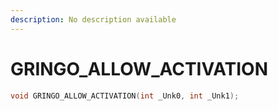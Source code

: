 ```yaml
---
description: No description available 
---
```


# GRINGO_ALLOW_ACTIVATION

```cpp
void GRINGO_ALLOW_ACTIVATION(int _Unk0, int _Unk1);
```